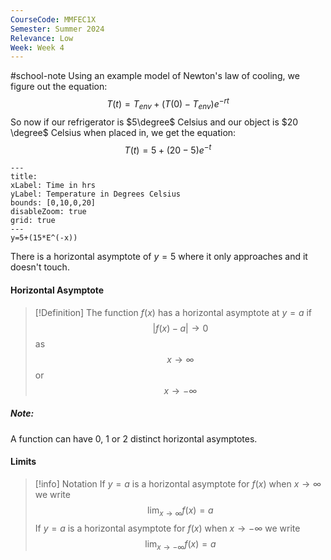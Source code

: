 ```yaml
---
CourseCode: MMFEC1X
Semester: Summer 2024
Relevance: Low
Week: Week 4
---
```

#school-note 
Using an example model of Newton's law of cooling, we figure out the equation:
$$T(t) = T_{env} + (T(0)-T_{env})e^{-rt}$$
So now if our refrigerator is $5\degree$ Celsius and our object is $20 \degree$ Celsius when placed in, we get the equation:
$$T(t)=5+(20-5)e^{-t}$$
```functionplot
---
title: 
xLabel: Time in hrs
yLabel: Temperature in Degrees Celsius
bounds: [0,10,0,20]
disableZoom: true
grid: true
---
y=5+(15*E^(-x))
```
There is a horizontal asymptote of $y=5$ where it only approaches and it doesn't touch.
#### Horizontal Asymptote
>[!Definition]
>The function $f(x)$ has a horizontal asymptote at $y=a$ if
>$$|f(x)-a| \to 0$$ as $$x \to ∞$$ or $$x\to -∞$$
##### Note:
A function can have $0$, $1$ or $2$ distinct horizontal asymptotes.
#### Limits
> [!info] Notation
> If $y=a$ is a horizontal asymptote for $f(x)$ when $x\to∞$ we write
> $$\lim_{ x \to \infty } f(x) = a$$
> If $y=a$ is a horizontal asymptote for $f(x)$ when $x\to-\infty$ we write
> $$\lim_{ x \to -\infty } f(x) = a$$

